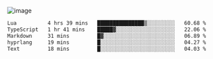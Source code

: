 ![image](https://github-profile-trophy.vercel.app/?username=CMOISDEAD&theme=oldie&row=1&no-frame=true&no-bg=true&margin-w=15&margin-h=15)
<!--START_SECTION:waka-->

```txt
Lua          4 hrs 39 mins   ███████████████▒░░░░░░░░░   60.68 %
TypeScript   1 hr 41 mins    █████▓░░░░░░░░░░░░░░░░░░░   22.06 %
Markdown     31 mins         █▓░░░░░░░░░░░░░░░░░░░░░░░   06.89 %
hyprlang     19 mins         █░░░░░░░░░░░░░░░░░░░░░░░░   04.27 %
Text         18 mins         █░░░░░░░░░░░░░░░░░░░░░░░░   04.03 %
```

<!--END_SECTION:waka--> 
